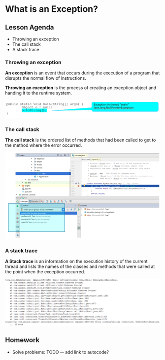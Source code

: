 # What is an Exception?

## Lesson Agenda
+ Throwing an exception
+ The call stack
+ A stack trace

### Throwing an exception

**An exception** is an event that occurs during the execution of a program that disrupts the normal flow of instructions.

**Throwing an exception** is the process of creating an exception object and handing it to the runtime system.

![image](./media/image1.png)

### The call stack

**The call stack** is the ordered list of methods that had been called to get to the method where the error occurred.

![image](./media/image2.png)

### A stack trace
**A Stack trace** is an information on the execution history of the current thread and lists the names of the classes and methods that were called at the point when the exception occurred. 

![image](./media/image3.png)

## Homework
* Solve problems: TODO -- add link to autocode?

